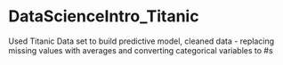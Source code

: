 # DataScienceIntro_Titanic
Used Titanic Data set to build predictive model, cleaned data - replacing missing values with averages and converting categorical variables to #s
